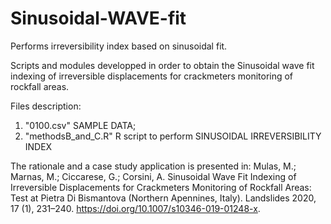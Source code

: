 # Sinusoidal-WAVE-fit
Performs irreversibility index based on sinusoidal fit.

Scripts and modules developped in order to obtain the Sinusoidal wave fit indexing of irreversible displacements for crackmeters monitoring of rockfall areas.

Files description:
1) "0100.csv" SAMPLE DATA;
2) "methodsB_and_C.R" R script to perform SINUSOIDAL IRREVERSIBILITY INDEX

The rationale and a case study application is presented in: Mulas, M.; Marnas, M.; Ciccarese, G.; Corsini, A. Sinusoidal Wave Fit Indexing of Irreversible Displacements for Crackmeters Monitoring of Rockfall Areas: Test at Pietra Di Bismantova (Northern Apennines, Italy). Landslides 2020, 17 (1), 231–240. https://doi.org/10.1007/s10346-019-01248-x.
